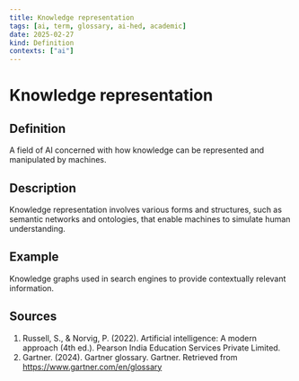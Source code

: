 ```yaml
---
title: Knowledge representation
tags: [ai, term, glossary, ai-hed, academic]
date: 2025-02-27
kind: Definition
contexts: ["ai"]
---
```


# Knowledge representation

## Definition
A field of AI concerned with how knowledge can be represented and manipulated by machines.

## Description
Knowledge representation involves various forms and structures, such as semantic networks and ontologies, that enable machines to simulate human understanding.

## Example
Knowledge graphs used in search engines to provide contextually relevant information.

## Sources
1. Russell, S., & Norvig, P. (2022). Artificial intelligence: A modern approach (4th ed.). Pearson India Education Services Private Limited.
2. Gartner. (2024). Gartner glossary. Gartner. Retrieved from https://www.gartner.com/en/glossary
